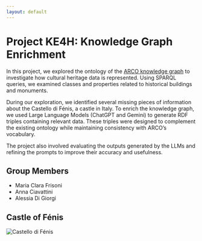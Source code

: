 ```yaml
---
layout: default
---
```


# Project KE4H: Knowledge Graph Enrichment

In this project, we explored the ontology of the [ARCO knowledge graph](https://w3id.org/arco) to investigate how cultural heritage data is represented. Using SPARQL queries, we examined classes and properties related to historical buildings and monuments.

During our exploration, we identified several missing pieces of information about the Castello di Fénis, a castle in Italy. To enrich the knowledge graph, we used Large Language Models (ChatGPT and Gemini) to generate RDF triples containing relevant data. These triples were designed to complement the existing ontology while maintaining consistency with ARCO’s vocabulary.

The project also involved evaluating the outputs generated by the LLMs and refining the prompts to improve their accuracy and usefulness.

## Group Members

- Maria Clara Frisoni  
- Anna Ciavattini  
- Alessia Di Giorgi

## Castle of Fénis

![Castello di Fénis](./CastelloDiFénisJuly292023_06.jpg)
